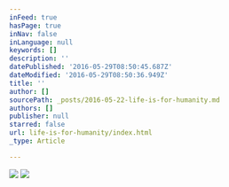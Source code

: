 ```yaml
---
inFeed: true
hasPage: true
inNav: false
inLanguage: null
keywords: []
description: ''
datePublished: '2016-05-29T08:50:45.687Z'
dateModified: '2016-05-29T08:50:36.949Z'
title: ''
author: []
sourcePath: _posts/2016-05-22-life-is-for-humanity.md
authors: []
publisher: null
starred: false
url: life-is-for-humanity/index.html
_type: Article

---
```

![](https://the-grid-user-content.s3-us-west-2.amazonaws.com/1475d23d-95c6-4077-b5bf-092646a68c7c.jpg)
![](https://the-grid-user-content.s3-us-west-2.amazonaws.com/adf4784e-5af1-46d7-a221-837d16858c8d.jpg)